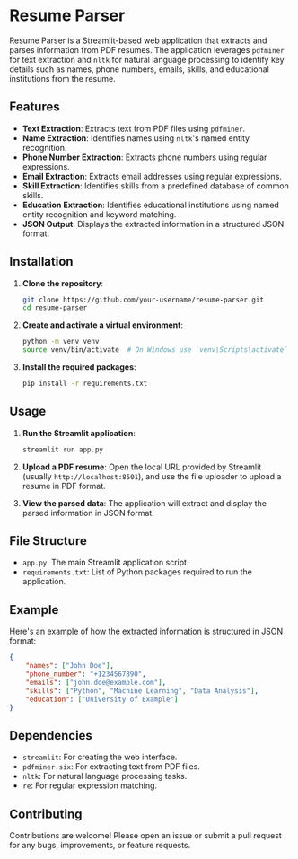 # Resume Parser

Resume Parser is a Streamlit-based web application that extracts and parses information from PDF resumes. The application leverages `pdfminer` for text extraction and `nltk` for natural language processing to identify key details such as names, phone numbers, emails, skills, and educational institutions from the resume.

## Features

- **Text Extraction**: Extracts text from PDF files using `pdfminer`.
- **Name Extraction**: Identifies names using `nltk`'s named entity recognition.
- **Phone Number Extraction**: Extracts phone numbers using regular expressions.
- **Email Extraction**: Extracts email addresses using regular expressions.
- **Skill Extraction**: Identifies skills from a predefined database of common skills.
- **Education Extraction**: Identifies educational institutions using named entity recognition and keyword matching.
- **JSON Output**: Displays the extracted information in a structured JSON format.

## Installation

1. **Clone the repository**:
    ```bash
    git clone https://github.com/your-username/resume-parser.git
    cd resume-parser
    ```

2. **Create and activate a virtual environment**:
    ```bash
    python -m venv venv
    source venv/bin/activate  # On Windows use `venv\Scripts\activate`
    ```

3. **Install the required packages**:
    ```bash
    pip install -r requirements.txt
    ```

## Usage

1. **Run the Streamlit application**:
    ```bash
    streamlit run app.py
    ```

2. **Upload a PDF resume**: Open the local URL provided by Streamlit (usually `http://localhost:8501`), and use the file uploader to upload a resume in PDF format.

3. **View the parsed data**: The application will extract and display the parsed information in JSON format.

## File Structure

- `app.py`: The main Streamlit application script.
- `requirements.txt`: List of Python packages required to run the application.

## Example

Here's an example of how the extracted information is structured in JSON format:

```json
{
    "names": ["John Doe"],
    "phone_number": "+1234567890",
    "emails": ["john.doe@example.com"],
    "skills": ["Python", "Machine Learning", "Data Analysis"],
    "education": ["University of Example"]
}
```

## Dependencies

- `streamlit`: For creating the web interface.
- `pdfminer.six`: For extracting text from PDF files.
- `nltk`: For natural language processing tasks.
- `re`: For regular expression matching.

## Contributing

Contributions are welcome! Please open an issue or submit a pull request for any bugs, improvements, or feature requests.

